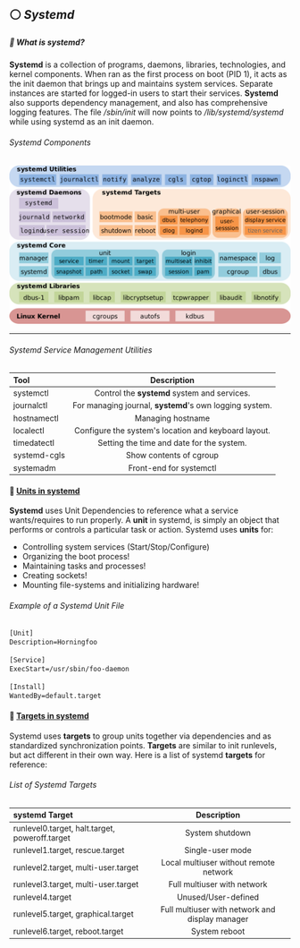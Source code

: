 <!--Systemd_Header-->
## :white_circle: *Systemd*

<!-- systemd Process -->
##### :small_orange_diamond: What is systemd?
**Systemd** is a collection of programs, daemons, libraries, technologies, and kernel components. When ran as the first process on boot (PID 1), it acts as the init daemon that brings up and maintains system services. Separate instances are started for logged-in users to start their services. **Systemd** also supports dependency management, and also has comprehensive logging features. The file */sbin/init* will now points to */lib/systemd/systemd* while using systemd as an init daemon.

<!--Components_Image-->
###### Systemd Components
<p align="center">
  <img src="/tools/admin/images/systemdcomponents.png?raw=true" alt="initramfs image"/>
</p>

<!--Utilities-->
___
###### Systemd Service Management Utilities
Tool | Description
:------ |:------:
systemctl | Control the **systemd** system and services.
journalctl | For managing journal, **systemd**'s own logging system.
hostnamectl | Managing hostname
localectl | Configure the system's location and keyboard layout.
timedatectl | Setting the time and date for the system.
systemd-cgls | Show contents of cgroup
systemadm | Front-end for systemctl

<!--Units-->
#### :small_orange_diamond: [Units in systemd](https://wiki.archlinux.org/title/systemd)
<!-- Unit File Example -->
**Systemd** uses Unit Dependencies to reference what a service wants/requires to run properly. A **unit** in systemd, is simply an object that performs or controls a particular task or action. Systemd uses **units** for:
- Controlling system services (Start/Stop/Configure)
- Organizing the boot process!
- Maintaining tasks and processes!
- Creating sockets!
- Mounting file-systems and initializing hardware!

<!--Unit_Example-->
###### Example of a Systemd Unit File
```
[Unit]
Description=Horningfoo

[Service]
ExecStart=/usr/sbin/foo-daemon

[Install]
WantedBy=default.target
```

<!--Targets-->
#### :small_blue_diamond: [Targets in systemd](https://wiki.archlinux.org/title/systemd)
Systemd uses **targets** to group units together via dependencies and as standardized synchronization points. **Targets** are similar to init runlevels, but act different in their own way. Here is a list of systemd **targets** for reference:
<!-- Systemd Targets -->
###### List of Systemd Targets
systemd Target | Description
:------ |:------:
runlevel0.target, halt.target, poweroff.target | System shutdown
runlevel1.target, rescue.target | Single-user mode
runlevel2.target, multi-user.target | Local multiuser without remote network
runlevel3.target, multi-user.target | Full multiuser with network
runlevel4.target | Unused/User-defined
runlevel5.target, graphical.target | Full multiuser with network and display manager
runlevel6.target, reboot.target | System reboot
